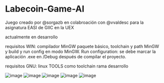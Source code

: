 # Labecoin-Game-AI
Juego creado por @sorgazb en colabroación con @vvaldesc para la asignatura EASI de GIIC en la UEX

actualmente en desarrollo 

requisitos WIN: compilador MinGW paquete básico, toolchain y path MinGW y build y run config en modo MinGW. Run configuration: se debe marcar la aplicación .exe en /Debug después de compilar el proyecto.

requisitos GNU: linux TOOLS como toolchain rama desarrollo

![image](https://github.com/vvaldesc/Labecoin-Game-AI/assets/124901115/2e95911a-be96-4466-9de5-17e3f8b552d2)
![image](https://github.com/vvaldesc/Labecoin-Game-AI/assets/124901115/b0626153-1fa3-43d8-bb7b-0f26a5a7e331)
![image](https://github.com/vvaldesc/Labecoin-Game-AI/assets/124901115/71ab8e04-5159-4724-a0dd-35ced8fc6ffb)
![image](https://github.com/vvaldesc/Labecoin-Game-AI/assets/124901115/5d9b2df1-d022-433f-bd10-da39b20dc101)
![image](https://github.com/vvaldesc/Labecoin-Game-AI/assets/124901115/dffddae3-c491-41ac-bbc2-8fae5e7aab9f)
